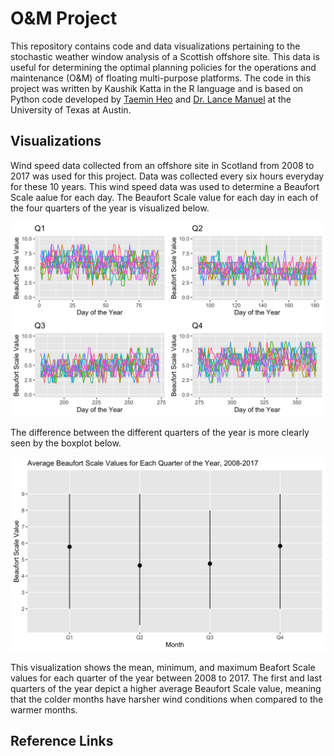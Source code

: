 # O&M Project
This repository contains code and data visualizations pertaining to the stochastic weather window analysis of a Scottish offshore site. This data is useful for determining the optimal planning policies for the operations and maintenance (O&M) of floating multi-purpose platforms. The code in this project was written by Kaushik Katta in the R language and is based on Python code developed by [Taemin Heo](http://taeminheo.com) and [Dr. Lance Manuel](https://lancemanuel.netlify.app/) at the University of Texas at Austin.

## Visualizations
Wind speed data collected from an offshore site in Scotland from 2008 to 2017 was used for this project. Data was collected every six hours everyday for these 10 years. This wind speed data was used to determine a Beaufort Scale aalue for each day. The Beaufort Scale value for each day in each of the four quarters of the year is visualized below.

  ![BeaufortByQuarter](/images/BeaufortByQuarter.png)

 The difference between the different quarters of the year is more clearly seen by the boxplot below.
 
 ![BeaufortBoxPlot](/images/BeaufortBoxPlot.png)

This visualization shows the mean, minimum, and maximum Beafort Scale values for each quarter of the year between 2008 to 2017. The first and last quarters of the year depict a higher average Beaufort Scale value, meaning that the colder months have harsher wind conditions when compared to the warmer months.

## Reference Links
